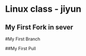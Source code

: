 Linux class - jiyun
======================

My First Fork in sever
----------------------

#My First Branch

##My First Pull

